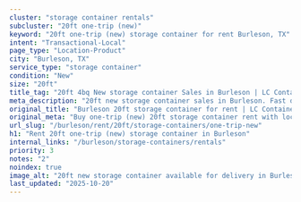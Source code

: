 ```yaml
---
cluster: "storage container rentals"
subcluster: "20ft one-trip (new)"
keyword: "20ft one-trip (new) storage container for rent Burleson, TX"
intent: "Transactional-Local"
page_type: "Location-Product"
city: "Burleson, TX"
service_type: "storage container"
condition: "New"
size: "20ft"
title_tag: "20ft 4bq New storage container Sales in Burleson | LC Container"
meta_description: "20ft new storage container sales in Burleson. Fast delivery, competitive pricing. Serving storage containers area. Quote ID: BFN. Call (214) 524-4168 for your free quote today."
original_title: "Burleson 20ft storage container for rent | LC Container"
original_meta: "Buy one-trip (new) 20ft storage container rent with local delivery in Burleson, TX. LC Container — local Since 2003. Request a fast quote today."
url_slug: "/burleson/rent/20ft/storage-containers/one-trip-new"
h1: "Rent 20ft one-trip (new) storage container in Burleson"
internal_links: "/burleson/storage-containers/rentals"
priority: 3
notes: "2"
noindex: true
image_alt: "20ft new storage container available for delivery in Burleson"
last_updated: "2025-10-20"
---
```


<!-- TODO: Add unique city/inventory copy, images, and internal links here. -->

